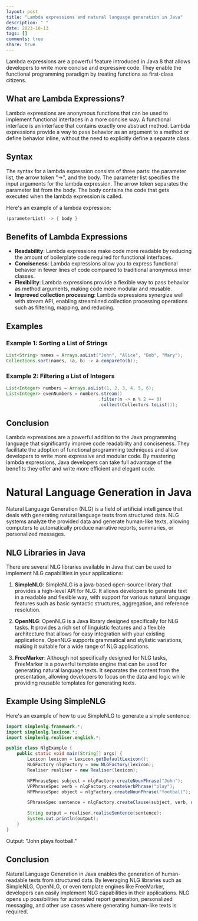 ```yaml
---
layout: post
title: "Lambda expressions and natural language generation in Java"
description: " "
date: 2023-10-13
tags: []
comments: true
share: true
---
```


Lambda expressions are a powerful feature introduced in Java 8 that allows developers to write more concise and expressive code. They enable the functional programming paradigm by treating functions as first-class citizens. 

## What are Lambda Expressions?

Lambda expressions are anonymous functions that can be used to implement functional interfaces in a more concise way. A functional interface is an interface that contains exactly one abstract method. Lambda expressions provide a way to pass behavior as an argument to a method or define behavior inline, without the need to explicitly define a separate class.

## Syntax

The syntax for a lambda expression consists of three parts: the parameter list, the arrow token "->", and the body. The parameter list specifies the input arguments for the lambda expression. The arrow token separates the parameter list from the body. The body contains the code that gets executed when the lambda expression is called.

Here's an example of a lambda expression:
```java
(parameterList) -> { body }
```

## Benefits of Lambda Expressions

- **Readability**: Lambda expressions make code more readable by reducing the amount of boilerplate code required for functional interfaces.
- **Conciseness**: Lambda expressions allow you to express functional behavior in fewer lines of code compared to traditional anonymous inner classes.
- **Flexibility**: Lambda expressions provide a flexible way to pass behavior as method arguments, making code more modular and reusable.
- **Improved collection processing**: Lambda expressions synergize well with stream API, enabling streamlined collection processing operations such as filtering, mapping, and reducing.

## Examples

### Example 1: Sorting a List of Strings

```java
List<String> names = Arrays.asList("John", "Alice", "Bob", "Mary");
Collections.sort(names, (a, b) -> a.compareTo(b));
```

### Example 2: Filtering a List of Integers

```java
List<Integer> numbers = Arrays.asList(1, 2, 3, 4, 5, 6);
List<Integer> evenNumbers = numbers.stream()
                                   .filter(n -> n % 2 == 0)
                                   .collect(Collectors.toList());
```

## Conclusion

Lambda expressions are a powerful addition to the Java programming language that significantly improve code readability and conciseness. They facilitate the adoption of functional programming techniques and allow developers to write more expressive and modular code. By mastering lambda expressions, Java developers can take full advantage of the benefits they offer and write more efficient and elegant code.

# Natural Language Generation in Java

Natural Language Generation (NLG) is a field of artificial intelligence that deals with generating natural language texts from structured data. NLG systems analyze the provided data and generate human-like texts, allowing computers to automatically produce narrative reports, summaries, or personalized messages.

## NLG Libraries in Java

There are several NLG libraries available in Java that can be used to implement NLG capabilities in your applications:

1. **SimpleNLG**: SimpleNLG is a java-based open-source library that provides a high-level API for NLG. It allows developers to generate text in a readable and flexible way, with support for various natural language features such as basic syntactic structures, aggregation, and reference resolution.

2. **OpenNLG**: OpenNLG is a Java library designed specifically for NLG tasks. It provides a rich set of linguistic features and a flexible architecture that allows for easy integration with your existing applications. OpenNLG supports grammatical and stylistic variations, making it suitable for a wide range of NLG applications.

3. **FreeMarker**: Although not specifically designed for NLG tasks, FreeMarker is a powerful template engine that can be used for generating natural language texts. It separates the content from the presentation, allowing developers to focus on the data and logic while providing reusable templates for generating texts.

## Example Using SimpleNLG

Here's an example of how to use SimpleNLG to generate a simple sentence:

```java
import simplenlg.framework.*;
import simplenlg.lexicon.*;
import simplenlg.realiser.english.*;

public class NlgExample {
    public static void main(String[] args) {
        Lexicon lexicon = Lexicon.getDefaultLexicon();
        NLGFactory nlgFactory = new NLGFactory(lexicon);
        Realiser realiser = new Realiser(lexicon);

        NPPhraseSpec subject = nlgFactory.createNounPhrase("John");
        VPPhraseSpec verb = nlgFactory.createVerbPhrase("play");
        NPPhraseSpec object = nlgFactory.createNounPhrase("football");

        SPhraseSpec sentence = nlgFactory.createClause(subject, verb, object);

        String output = realiser.realiseSentence(sentence);
        System.out.println(output);
    }
}
```

Output: "John plays football."

## Conclusion

Natural Language Generation in Java enables the generation of human-readable texts from structured data. By leveraging NLG libraries such as SimpleNLG, OpenNLG, or even template engines like FreeMarker, developers can easily implement NLG capabilities in their applications. NLG opens up possibilities for automated report generation, personalized messaging, and other use cases where generating human-like texts is required.